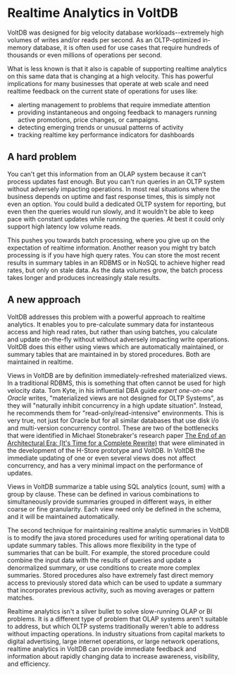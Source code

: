 # Realtime Analytics in VoltDB #

VoltDB was designed for big velocity database workloads--extremely high volumes of writes and/or reads per second.  As an OLTP-optimized in-memory database, it is often used for use cases that require hundreds of thousands or even millions of operations per second.  

What is less known is that it also is capable of supporting realtime analytics on this same data that is changing at a high velocity.  This has powerful implications for many businesses that operate at web scale and need realtime feedback on the current state of operations for uses like:

- alerting management to problems that require immediate attention
- providing instantaneous and ongoing feedback to managers running active promotions, price changes, or campaigns.
- detecting emerging trends or unusual patterns of activity
- tracking realtime key performance indicators for dashboards

## A hard problem ##
You can't get this information from an OLAP system because it can't process updates fast enough.  But you can't run queries in an OLTP system without adversely impacting operations.  In most real situations where the business depends on uptime and fast response times, this is simply not even an option.  You could build a dedicated OLTP system for reporting, but even then the queries would run slowly, and it wouldn't be able to keep pace with constant updates while running the queries.  At best it could only support high latency low volume reads.

This pushes you towards batch processing, where you give up on the expectation of realtime information.  Another reason you might try batch processing is if you have high query rates.  You can store the most recent results in summary tables in an RDBMS or in NoSQL to achieve higher read rates, but only on stale data.  As the data volumes grow, the batch process takes longer and produces increasingly stale results.

## A new approach ##
VoltDB addresses this problem with a powerful approach to realtime analytics.  It enables you to pre-calculate summary data for instanteous access and high read rates, but rather than using batches, you calculate and update on-the-fly without without adversely impacting write operations.  VoltDB does this either using views which are automatically maintained, or summary tables that are maintained in by stored procedures.  Both are maintained in realtime.

Views in VoltDB are by definition immediately-refreshed materialized views.  In a traditional RDBMS, this is something that often cannot be used for high velocity data.  Tom Kyte, in his influential DBA guide *expert one-on-one Oracle* writes, "materialized views are not designed for OLTP Systems", as they will "naturally inhibit concurrency in a high update situation". Instead, he recommends them for "read-only/read-intensive" environments.  This is very true, not just for Oracle but for all similar databases that use disk i/o and multi-version concurrency control.  These are two of the bottlenecks that were identified in Michael Stonebraker's research paper [The End of an Architectural Era: (It's Time for a Complete Rewrite)](http://hstore.cs.brown.edu/papers/hstore-endofera.pdf) that were eliminated in the development of the H-Store prototype and VoltDB.  In VoltDB the immediate updating of one or even several views does not affect concurrency, and has a very minimal impact on the performance of updates.

Views in VoltDB summarize a table using SQL analytics (count, sum) with a group by clause.  These can be defined in various combinations to simultaneously provide summaries grouped in different ways, in either coarse or fine granularity.  Each view need only be defined in the schema, and it will be maintained automatically.

The second technique for maintaining realtime analytic summaries in VoltDB is to modify the java stored procedures used for writing operational data to update summary tables.  This allows more flexibility in the type of summaries that can be built.  For example, the stored procedure could combine the input data with the results of queries and update a denormalized summary, or use conditions to create more complex summaries.  Stored procedures also have extremely fast direct memory access to previously stored data which can be used to update a summary that incorporates previous activity, such as moving averages or pattern matches.

Realtime analytics isn't a silver bullet to solve slow-running OLAP or BI problems.  It is a different type of problem that OLAP systems aren't suitable to address, but which OLTP systems traditionally weren't able to address without impacting operations.  In industry situations from capital markets to digital advertising, large internet operations, or large network operations, realtime analytics in VoltDB can provide immediate feedback and information about rapidly changing data to increase awareness, visibility, and efficiency.
